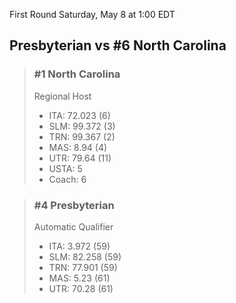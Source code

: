 First Round
Saturday, May 8 at 1:00 EDT
## Presbyterian vs #6 North Carolina

> ### #1 North Carolina  
> Regional Host  
> - ITA: 72.023 (6)  
> - SLM: 99.372 (3)  
> - TRN: 99.367 (2)  
> - MAS: 8.94 (4)  
> - UTR: 79.64 (11)  
> - USTA: 5  
> - Coach: 6  

> ### #4 Presbyterian  
> Automatic Qualifier  
> - ITA: 3.972 (59)  
> - SLM: 82.258 (59)  
> - TRN: 77.901 (59)  
> - MAS: 5.23 (61)  
> - UTR: 70.28 (61)  
